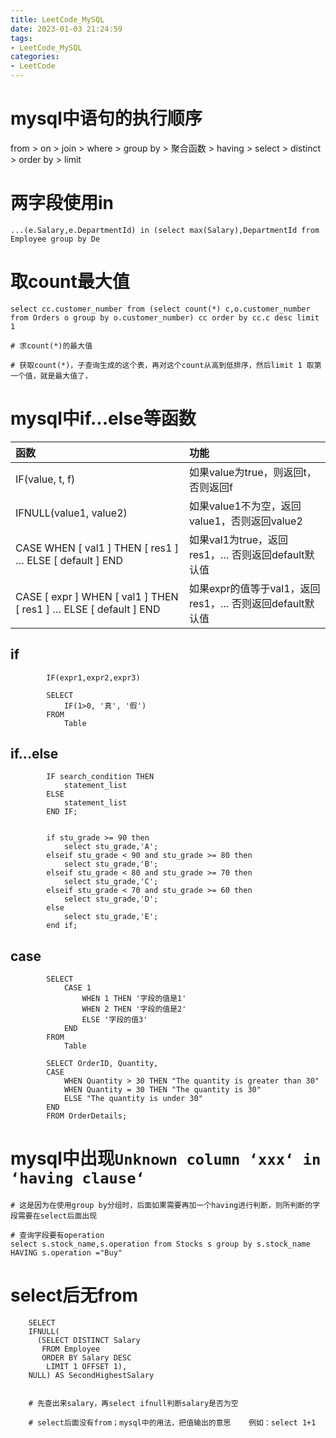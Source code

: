 ```yaml
---
title: LeetCode_MySQL
date: 2023-01-03 21:24:59
tags:
- LeetCode_MySQL
categories: 
- LeetCode
---
```


# mysql中语句的执行顺序

from > on > join > where > group by > 聚合函数 > having > select > distinct > order by > limit

# 两字段使用in

```mysql
...(e.Salary,e.DepartmentId) in (select max(Salary),DepartmentId from Employee group by De
```

# 取count最大值

```mysql
select cc.customer_number from (select count(*) c,o.customer_number from Orders o group by o.customer_number) cc order by cc.c desc limit 1

# 求count(*)的最大值

# 获取count(*)，子查询生成的这个表，再对这个count从高到低排序，然后limit 1 取第一个值，就是最大值了，
```

# mysql中if...else等函数

| 函数                                                         | 功能                                                    |
| :----------------------------------------------------------- | :------------------------------------------------------ |
| IF(value, t, f)                                              | 如果value为true，则返回t，否则返回f                     |
| IFNULL(value1, value2)                                       | 如果value1不为空，返回value1，否则返回value2            |
| CASE WHEN [ val1 ] THEN [ res1 ] … ELSE [ default ] END      | 如果val1为true，返回res1，… 否则返回default默认值       |
| CASE [ expr ] WHEN [ val1 ] THEN [ res1 ] … ELSE [ default ] END | 如果expr的值等于val1，返回res1，… 否则返回default默认值 |

## if

```mysql
		IF(expr1,expr2,expr3)
```

```mysql
		SELECT
			IF(1>0, '真', '假')
		FROM
			Table
```

## if...else

```mysql
        IF search_condition THEN
            statement_list
        ELSE
            statement_list
        END IF;
       
```

```mysql
        if stu_grade >= 90 then 
            select stu_grade,'A';  
        elseif stu_grade < 90 and stu_grade >= 80 then 
            select stu_grade,'B';  
        elseif stu_grade < 80 and stu_grade >= 70 then 
            select stu_grade,'C';  
        elseif stu_grade < 70 and stu_grade >= 60 then 
            select stu_grade,'D';  
        else 
            select stu_grade,'E'; 
        end if; 
```

## case

```mysql
		SELECT
			CASE 1
				WHEN 1 THEN '字段的值是1'
				WHEN 2 THEN '字段的值是2'
				ELSE '字段的值3'
			END
		FROM
			Table
```

```mysql
        SELECT OrderID, Quantity,
        CASE
            WHEN Quantity > 30 THEN "The quantity is greater than 30"
            WHEN Quantity = 30 THEN "The quantity is 30"
            ELSE "The quantity is under 30"
        END
        FROM OrderDetails;
```

# mysql中出现`Unknown column ‘xxx‘ in ‘having clause‘`

```mysql
# 这是因为在使用group by分组时，后面如果需要再加一个having进行判断，则所判断的字段需要在select后面出现

# 查询字段要有operation
select s.stock_name,s.operation from Stocks s group by s.stock_name HAVING s.operation ="Buy"
```

# select后无from

```mysql
	SELECT
    IFNULL(
      (SELECT DISTINCT Salary
       FROM Employee
       ORDER BY Salary DESC
        LIMIT 1 OFFSET 1),
    NULL) AS SecondHighestSalary
		
		
	# 先查出来salary，再select ifnull判断salary是否为空
	
	# select后面没有from；mysql中的用法，把值输出的意思    例如：select 1+1
```


